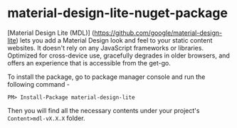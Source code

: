 # material-design-lite-nuget-package
[Material Design Lite (MDL)] (https://github.com/google/material-design-lite) lets you add a Material Design look and feel to your static content websites. It doesn't rely on any JavaScript frameworks or libraries. Optimized for cross-device use, gracefully degrades in older browsers, and offers an experience that is accessible from the get-go.

To install the package, go to package manager console and run the following command -

`PM> Install-Package material-design-lite`

Then you will find all the necessary contents under your project's `Content>mdl-vX.X.X` folder.
